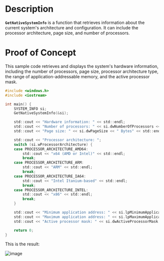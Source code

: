 # Description

**`GetNativeSystemInfo`** is a function that retrieves information about the current system's architecture and configuration. It can include the processor architecture, page size, and number of processors.

# Proof of Concept

This sample code retrieves and displays the system's hardware information, including the number of processors, page size, processor architecture type, the range of application-addressable memory, and the active processor mask.

```c
#include <windows.h>
#include <iostream>

int main() {
    SYSTEM_INFO si;
    GetNativeSystemInfo(&si);

    std::cout << "Hardware information: " << std::endl;
    std::cout << "Number of processors: " << si.dwNumberOfProcessors << std::endl;
    std::cout << "Page size: " << si.dwPageSize << " Bytes" << std::endl;

    std::cout << "Processor architecture: ";
    switch (si.wProcessorArchitecture) {
    case PROCESSOR_ARCHITECTURE_AMD64:
        std::cout << "x64 (AMD or Intel)" << std::endl;
        break;
    case PROCESSOR_ARCHITECTURE_ARM:
        std::cout << "ARM" << std::endl;
        break;
    case PROCESSOR_ARCHITECTURE_IA64:
        std::cout << "Intel Itanium-based" << std::endl;
        break;
    case PROCESSOR_ARCHITECTURE_INTEL:
        std::cout << "x86" << std::endl;
        break;
    }

    std::cout << "Minimum application address: " << si.lpMinimumApplicationAddress << std::endl;
    std::cout << "Maximum application address: " << si.lpMaximumApplicationAddress << std::endl;
    std::cout << "Active processor mask: " << si.dwActiveProcessorMask << std::endl;

    return 0;
}
```

This is the result:

![image](https://github.com/DebugPrivilege/WindowsAP1/assets/63166600/a560d88a-c831-477a-98ff-e92001ba3e20)
